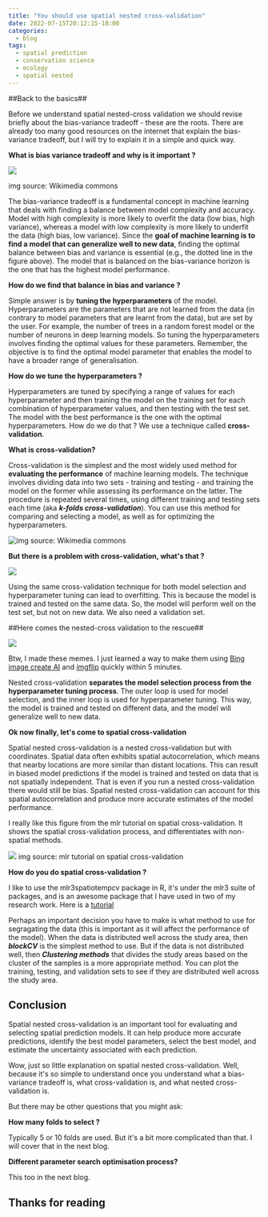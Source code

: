 ```yaml
---
title: "You should use spatial nested cross-validation"
date: 2022-07-15T20:12:15-18:00
categories:
  - blog
tags:
  - spatial prediction
  - conservation science
  - ecology
  - spatial nested
---
```


##Back to the basics##

Before we understand spatial nested-cross validation we should revise briefly about the bias-variance tradeoff - these are the roots. There are already too many good resources on the internet that explain the bias-variance tradeoff, but I will try to explain it in a simple and quick way. 

**What is bias variance tradeoff and why is it important ?**

![](https://upload.wikimedia.org/wikipedia/commons/9/9f/Bias_and_variance_contributing_to_total_error.svg)

img source: Wikimedia commons

The bias-variance tradeoff is a fundamental concept in machine learning that deals with finding a balance between model complexity and accuracy. Model with high complexity is more likely to overfit the data (low bias, high variance), whereas a model with low complexity is more likely to underfit the data (high bias, low variance). Since the **goal of machine learning is to find a model that can generalize well to new data**, finding the optimal balance between bias and variance is essential (e.g., the dotted line in the figure above). The model that is balanced on the bias-variance horizon is the one that has the highest model performance. 

**How do we find that balance in bias and variance ?**

Simple answer is by **tuning the hyperparameters** of the model. Hyperparameters are the parameters that are not learned from the data (in contrary to model parameters that are learnt from the data), but are set by the user. For example, the number of trees in a random forest model or the number of neurons in deep learning models. So tuning the hyperparameters involves finding the optimal values for these parameters. Remember, the objective is to find the optimal model parameter that enables the model to have a broader range of generalisation. 

**How do we tune the hyperparameters ?**

Hyperparameters are tuned by specifying a range of values for each hyperparameter and then training the model on the training set for each combination of hyperparameter values, and then testing with the test set. The model with the best performance is the one with the optimal hyperparameters. How do we do that ? We use a technique called **cross-validation**. 

**What is cross-validation?**

Cross-validation is the simplest and the most widely used method for **evaluating the performance** of machine learning models. The technique involves dividing data into two sets - training and testing - and training the model on the former while assessing its performance on the latter. The procedure is repeated several times, using different training and testing sets each time (aka ***k-folds cross-validation***). You can use this method for comparing and selecting a model, as well as for optimizing the hyperparameters. 

![img source: Wikimedia commons](https://upload.wikimedia.org/wikipedia/commons/thumb/5/5c/K-Fold_Cross-Validation.png/800px-K-Fold_Cross-Validation.png?20210412225908)

**But there is a problem with cross-validation, what's that ?**

![](https://i.imgflip.com/7io8td.jpg)

Using the same cross-validation technique for both model selection and hyperparameter tuning can lead to overfitting. This is because the model is trained and tested on the same data. So, the model will perform well on the test set, but not on new data. We also need a validation set.  

##Here comes the nested-cross validation to the rescue##

![](https://i.imgflip.com/7io7pg.jpg)

Btw, I made these memes. I just learned a way to make them using [Bing image create AI](https://www.bing.com/images/create?FORM=GDPCLS) and [imgflip](https://imgflip.com/memegenerator) quickly within 5 minutes.

Nested cross-validation **separates the model selection process from the hyperparameter tuning process**. The outer loop is used for model selection, and the inner loop is used for hyperparameter tuning. This way, the model is trained and tested on different data, and the model will generalize well to new data.

**Ok now finally, let's come to spatial cross-validation**

Spatial nested cross-validation is a nested cross-validation but with coordinates. Spatial data often exhibits spatial autocorrelation, which means that nearby locations are more similar than distant locations. This can result in biased model predictions if the model is trained and tested on data that is not spatially independent. That is even if you run a nested cross-validation there would still be bias. Spatial nested cross-validation can account for this spatial autocorrelation and produce more accurate estimates of the model performance.

I really like this figure from the mlr tutorial on spatial cross-validation. It shows the spatial cross-validation process, and differentiates with non-spatial methods.

![](https://mlr.mlr-org.com/articles/pdf/img/spatial_cross_validation.png)
img source: mlr tutorial on spatial cross-validation

**How do you do spatial cross-validation ?**

I like to use the mlr3spatiotempcv package in R, it's under the mlr3 suite of packages, and is an awesome package that I have used in two of my research work. Here is a [tutorial](https://mlr3spatiotempcv.mlr-org.com/articles/mlr3spatiotempcv.html)

Perhaps an important decision you have to make is what method to use for segragating the data (this is important as it will affect the performance of the model). When the data is distributed well across the study area, then ***blockCV*** is the simplest method to use. But if the data is not distributed well, then ***Clustering methods*** that divides the study areas based on the cluster of the samples is a more appropriate method. You can plot the training, testing, and validation sets to see if they are distributed well across the study area. 

## Conclusion ##

Spatial nested cross-validation is an important tool for evaluating and selecting spatial prediction models. It can help produce more accurate predictions, identify the best model parameters, select the best model, and estimate the uncertainty associated with each prediction.

Wow, just so little explanation on spatial nested cross-validation. Well, because it's so simple to understand once you understand what a bias-variance tradeoff is, what cross-validation is, and what nested cross-validation is. 


But there may be other questions that you might ask:

**How many folds to select ?**

Typically 5 or 10 folds are used. But it's a bit more complicated than that. I will cover that in the next blog. 

**Different parameter search optimisation process?** 

This too in the next blog. 

## Thanks for reading ##



